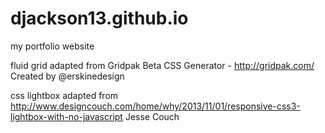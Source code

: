 djackson13.github.io
====================

my portfolio website

fluid grid adapted from 
Gridpak Beta CSS
  Generator - http://gridpak.com/
  Created by @erskinedesign
  
css lightbox adapted from http://www.designcouch.com/home/why/2013/11/01/responsive-css3-lightbox-with-no-javascript
  Jesse Couch
